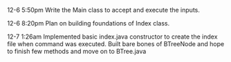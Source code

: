 12-6 5:50pm
Write the Main class to accept and execute the inputs.

12-6 8:20pm
Plan on building foundations of Index class.

12-7 1:26am
Implemented basic index.java constructor to create the index file when command was executed. Built bare bones of BTreeNode and hope to finish few methods and move on to BTree.java
